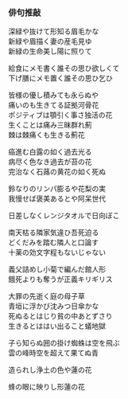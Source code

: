 ### 俳句推敲

深緑や抜けて形知る眉毛かな  
新緑や眉描く妻の産毛見ゆ  
新緑の生命美し陽に照りて  

給食にメモ書く誰その思ひ欲しくて  
下げ膳にメモ置く誰その思ひ乞ひ  

皆様の優し積みても永らぬや  
痛いのも生きてる証拠河骨花  
ポジティブは顎引く事さ独活の花  
生くことは痛み三昧群れ薊  
棘は棘痛くも生きる薊花  

癌進む白露の如く過去光る  
病尽く色なき過去が苔の花  
完治なく石蕗の黄花の如く死ぬ  

鈴なりのリンパ膨るや花梨の実  
我慢せば褒美あるとや阿呆世代  

日差しなくレンジタオルで日向ぼこ  

南天枯る隣家気違ひ吾死迫る  
どくだみを踏む隣人と口論す  
十薬の効文字程もないじゃない  

義父詰めし小菊で編んだ館人形  
餓死よりも奪うが正義キリギリス  

大罪の先逝く庭の母子草  
青垣に浮かび沈みつ日傘かな  
死ぬるとはじり貧の中あとずさり  
生きるとははい出ること蟻地獄  

子ら知らぬ囲の掛け蜘蛛は空を飛ぶ  
雲の峰時空を超えて果てぬ青　　

造られし浄土の色や蓮の花　　

蜂の眼に映りし形蓮の花　　



